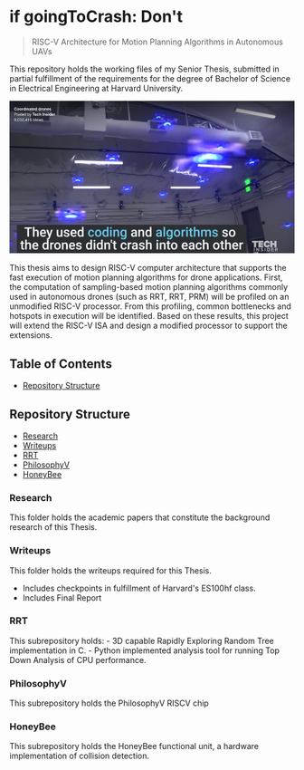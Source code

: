 # if goingToCrash: Don't
> RISC-V Architecture for Motion Planning Algorithms in Autonomous UAVs

This repository holds the working files of my Senior Thesis, submitted in partial fulfillment of the requirements for the degree of Bachelor of Science in Electrical Engineering at Harvard University.

![ifgoingtocrash](Writeups/4_Report/chapters/chapter1/img/ifgoingtocrash.png)

This thesis aims to design RISC-V computer architecture that supports the fast execution of motion planning algorithms for drone applications. First, the computation of sampling-based motion planning algorithms commonly used in autonomous drones (such as RRT, RRT, PRM) will be profiled on an unmodified RISC-V processor. From this profiling, common bottlenecks and hotspots in execution will be identified. Based on these results, this project will extend the RISC-V ISA and design a modified processor to support the extensions.

## Table of Contents
+ [Repository Structure](#structure)
	
## <a name=#structure></a>Repository Structure
+ [Research](#research)
+ [Writeups](#writeups)
+ [RRT](#rrt)
+ [PhilosophyV](#phil_v)
+ [HoneyBee](#honeybee)


### <a name=#research></a>Research
This folder holds the academic papers that constitute the background research of this Thesis.

### <a name=#writeups></a>Writeups
This folder holds the writeups required for this Thesis.
- Includes checkpoints in fulfillment of Harvard's ES100hf class.
- Includes Final Report

### <a name=#rrt></a>RRT
This subrepository holds:
	- 3D capable Rapidly Exploring Random Tree implementation in C.
	- Python implemented analysis tool for running Top Down Analysis of CPU performance.

### <a name=#phil_v></a>PhilosophyV
This subrepository holds the PhilosophyV RISCV chip

### <a name=honeybee></a>HoneyBee
This subrepository holds the HoneyBee functional unit, a hardware implementation of collision detection.
